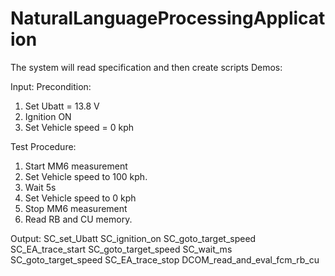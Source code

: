 # NaturalLanguageProcessingApplication
The system will read specification and then create scripts
Demos:

Input:
Precondition: 
1. Set Ubatt = 13.8 V
2. Ignition ON
3. Set Vehicle speed = 0 kph
 
Test Procedure:
1. Start MM6 measurement
2. Set Vehicle speed to 100 kph.
3. Wait 5s
4. Set Vehicle speed to 0 kph
5. Stop MM6 measurement
6. Read RB and CU memory.

Output:
SC_set_Ubatt
SC_ignition_on
SC_goto_target_speed
SC_EA_trace_start
SC_goto_target_speed
SC_wait_ms
SC_goto_target_speed
SC_EA_trace_stop
DCOM_read_and_eval_fcm_rb_cu

